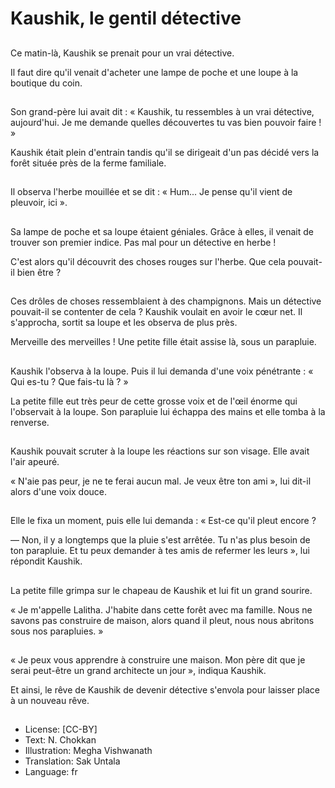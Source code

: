 # Kaushik, le gentil détective

##
Ce matin-là, Kaushik se prenait pour un vrai détective.

Il faut dire qu'il venait d'acheter une lampe de poche et une loupe à la boutique du coin.

##
Son grand-père lui avait dit : « Kaushik, tu ressembles à un vrai détective, aujourd'hui. Je me demande quelles découvertes tu vas bien pouvoir faire ! »

Kaushik était plein d'entrain tandis qu'il se dirigeait d'un pas décidé vers la forêt située près de la ferme familiale.

##
Il observa l'herbe mouillée et se dit : « Hum... Je pense qu'il vient de pleuvoir, ici ».

##
Sa lampe de poche et sa loupe étaient géniales. Grâce à elles, il venait de trouver son premier indice. Pas mal pour un détective en herbe !

C'est alors qu'il découvrit des choses rouges sur l'herbe. Que cela pouvait-il bien être ?

##
Ces drôles de choses ressemblaient à des champignons. Mais un détective pouvait-il se contenter de cela ? Kaushik voulait en avoir le cœur net. Il s'approcha, sortit sa loupe et les observa de plus près.

Merveille des merveilles ! Une petite fille était assise là, sous un parapluie.

##
Kaushik l'observa à la loupe. Puis il lui demanda d'une voix pénétrante : « Qui es-tu ? Que fais-tu là ? »

La petite fille eut très peur de cette grosse voix et de l'œil énorme qui l'observait à la loupe. Son parapluie lui échappa des mains et elle tomba à la renverse.

##
Kaushik pouvait scruter à la loupe les réactions sur son visage. Elle avait l'air apeuré.

« N'aie pas peur, je ne te ferai aucun mal. Je veux être ton ami », lui dit-il alors d'une voix douce.

##
Elle le fixa un moment, puis elle lui demanda : « Est-ce qu'il pleut encore ?

— Non, il y a longtemps que la pluie s'est arrêtée. Tu n'as plus besoin de ton parapluie. Et tu peux demander à tes amis de refermer les leurs », lui répondit Kaushik.  

##
La petite fille grimpa sur le chapeau de Kaushik et lui fit un grand sourire.

« Je m'appelle Lalitha. J'habite dans cette forêt avec ma famille. Nous ne savons pas construire de maison, alors quand il pleut, nous nous abritons sous nos parapluies. »

##
« Je peux vous apprendre à construire une maison. Mon père dit que je serai peut-être un grand architecte un jour », indiqua Kaushik.

Et ainsi, le rêve de Kaushik de devenir détective s'envola pour laisser place à un nouveau rêve.

##
* License: [CC-BY]
* Text: N. Chokkan
* Illustration: Megha Vishwanath
* Translation: Sak Untala
* Language: fr
